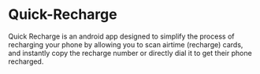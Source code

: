 # Quick-Recharge
Quick Recharge is an android app designed to simplify the process of recharging your phone by allowing you to scan airtime (recharge) cards, and instantly copy the recharge number or directly dial it to get their phone recharged.
